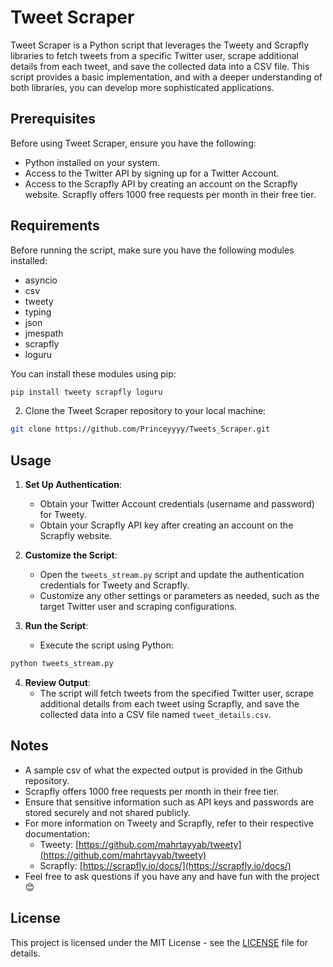 # Tweet Scraper

Tweet Scraper is a Python script that leverages the Tweety and Scrapfly libraries to fetch tweets from a specific Twitter user, scrape additional details from each tweet, and save the collected data into a CSV file. This script provides a basic implementation, and with a deeper understanding of both libraries, you can develop more sophisticated applications.

## Prerequisites

Before using Tweet Scraper, ensure you have the following:

- Python installed on your system.
- Access to the Twitter API by signing up for a Twitter Account.
- Access to the Scrapfly API by creating an account on the Scrapfly website. Scrapfly offers 1000 free requests per month in their free tier.

## Requirements

Before running the script, make sure you have the following modules installed:

- asyncio
- csv
- tweety
- typing
- json
- jmespath
- scrapfly
- loguru

You can install these modules using pip:

```bash
pip install tweety scrapfly loguru
```

2. Clone the Tweet Scraper repository to your local machine:

```bash
git clone https://github.com/Princeyyyy/Tweets_Scraper.git
```

## Usage

1. **Set Up Authentication**:
   - Obtain your Twitter Account credentials (username and password) for Tweety.
   - Obtain your Scrapfly API key after creating an account on the Scrapfly website.

2. **Customize the Script**:
   - Open the `tweets_stream.py` script and update the authentication credentials for Tweety and Scrapfly.
   - Customize any other settings or parameters as needed, such as the target Twitter user and scraping configurations.

3. **Run the Script**:
   - Execute the script using Python:

```bash
python tweets_stream.py
```

4. **Review Output**:
   - The script will fetch tweets from the specified Twitter user, scrape additional details from each tweet using Scrapfly, and save the collected data into a CSV file named `tweet_details.csv`.

## Notes

- A sample csv of what the expected output is provided in the Github repository.
- Scrapfly offers 1000 free requests per month in their free tier.
- Ensure that sensitive information such as API keys and passwords are stored securely and not shared publicly.
- For more information on Tweety and Scrapfly, refer to their respective documentation:
  - Tweety: [https://github.com/mahrtayyab/tweety](https://github.com/mahrtayyab/tweety)
  - Scrapfly: [https://scrapfly.io/docs/](https://scrapfly.io/docs/)
- Feel free to ask questions if you have any and have fun with the project 😊

## License

This project is licensed under the MIT License - see the [LICENSE](LICENSE) file for details.